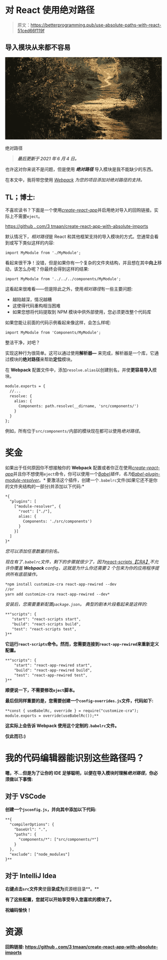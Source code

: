# 对 React 使用绝对路径

> 原文：<https://betterprogramming.pub/use-absolute-paths-with-react-51ced66f119f>

## 导入模块从来都不容易

![](img/084da344a53883d222ed9d6362ab11ca.png)

绝对路径

> ***最后更新于 2021 年 6 月 4 日。***

也许这对你来说不是问题，但是使用 ***绝对路径*** 导入模块是我不能缺少的东西。

在本文中，我将带您使用 [*Webpack*](https://webpack.js.org/) *为您的项目添加对绝对路径的支持。*

## TL；博士:

不喜欢读书？下面是一个使用[*create-react-app*](https://create-react-app.dev/)并启用绝对导入的回购链接。实际上不需要`eject`。

[https://github . com/3 tmaan/create-react-app-with-absolute-imports](https://github.com/3tmaan/create-react-app-with-absolute-imports)

默认情况下，*相对路径*是 React 和其他框架支持的导入模块的方式。您通常会看到或写下类似这样的内容:

```
import MyModule from './MyModule';
```

看起来很干净！没错，但是如果你有一个复杂的文件夹结构，并且想在其中**向上**移动，该怎么办呢？你最终会得到这样的结果:

```
import MyModule from '../../../components/MyModule'; 
```

这看起来很难看——但是除此之外，使用*相对路径*有一些主要问题:

*   越陷越深，情况越糟
*   这使得代码重构相当困难
*   如果您想将代码提取到 NPM 模块中供外部使用，您必须更改整个代码库

如果您能让前面的代码示例看起来像这样，会怎么样呢:

```
import MyModule from 'Components/MyModule';
```

整洁干净，对吧？

实现这种行为很简单。这可以通过使用**解析器—** 来完成，解析器是一个库，它通过模块的**绝对路径**来帮助**定位**模块。

在 **Webpack** 配置文件中，添加`resolve.alias`以创建别名，并使**更容易导入**模块。

```
module.exports = {
  //...
  resolve: {
    alias: {
      Components: path.resolve(__dirname, 'src/components/')
    }
  }
};
```

例如，所有位于`src/components/`内部的模块现在都可以使用*绝对路径*。

# 奖金

如果出于任何原因你不想接触你的 **Webpack** 配置或者你正在使用[*create-react-app*](https://facebook.github.io/create-react-app/docs/getting-started)并且你不想使用`eject`命令，你可以使用一个[*Babel*](https://babeljs.io)*插件，名为[*Babel-plugin-module-resolver*](https://github.com/tleunen/babel-plugin-module-resolver)*。* 要激活这个插件，创建一个`.babelrc`文件(如果它还不是你的文件夹结构的一部分)并添加以下代码:*

```
*{
  "plugins": [
    ["module-resolver", {
      "root": ["./"],
      alias: {
        Components: './src/components')
      }
    }]
  ]
}*
```

*您可以添加任意数量的别名。*

*现在有了`.babelrc`文件，剩下的步骤就很少了，因为[*react-scripts*](https://www.npmjs.com/package/react-scripts)[*【CRA】*](https://create-react-app.dev/docs/getting-started/)不允许你覆盖 **Webpack** config，这就是为什么你还需要 2 个包来为你的应用程序提供所有底层操作。*

```
*npm install customize-cra react-app-rewired --dev
//or
yarn add customize-cra react-app-rewired --dev*
```

*安装后，您需要重新配置`package.json`。
典型的[](https://create-react-app.dev/docs/getting-started/)*剧本片段看起来是这样的:**

```
**"scripts": {
   "start": "react-scripts start",
   "build": "react-scripts build",
   "test": "react-scripts test",
}**
```

**它运行`react-scripts`命令。然而，您需要连接到`react-app-rewired`来重新定义配置。**

```
**"scripts": {
    "start": "react-app-rewired start",
    "build": "react-app-rewired build",
    "test": "react-app-rewired test",
}**
```

**顺便说一下，不需要修改`eject`脚本。**

**最后但同样重要的是，您需要创建一个`config-overrides.js`文件，代码如下:**

```
**const { useBabelRc, override } = require("customize-cra");
module.exports = override(useBabelRc());**
```

**这实际上会告诉 **Webpack** 使用这个定制的`.babelrc`文件。**

**仅此而已:)**

# **我的代码编辑器能识别这些路径吗？**

**嗯，不…但是为了让你的 **IDE** 足够聪明，以便在导入模块时理解*绝对路径*，你必须做以下事情:**

## **对于 VSCode**

**创建一个`jsconfig.js`，并向其中添加以下代码:**

```
**{
  "compilerOptions": {
    "baseUrl": ".",
    "paths": {
      "components/*": ["src/components/*"]
    }
  },
  "exclude": ["node_modules"] 
}**
```

## **对于 IntelliJ Idea**

**右键点击`src`文件夹**使**目录成为**资源根目录**。**

**有了这些配置，您就可以开始享受导入您喜欢的模块了。**

**祝编码愉快！**

# **资源**

**回购链接:
[https://github . com/3 tmaan/create-react-app-with-absolute-imports](https://github.com/3tmaan/create-react-app-with-absolute-imports)**